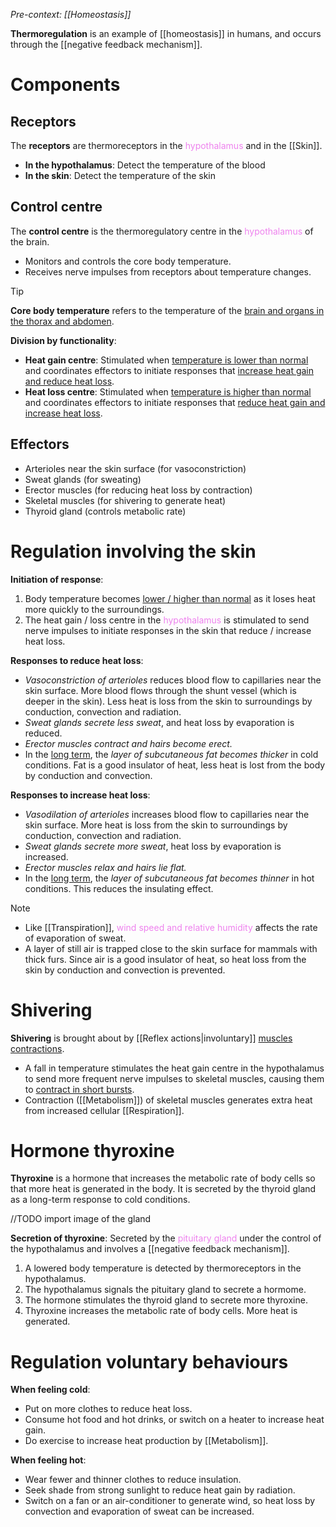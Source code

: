 *Pre-context: [[Homeostasis]]*

**Thermoregulation** is an example of [[homeostasis]] in humans, and occurs through the [[negative feedback mechanism]].

# Components
## Receptors
The **receptors** are <span class="hi-blue">thermoreceptors</span> in the <span style="color: violet">hypothalamus</span> and in the [[Skin]].
- **In the hypothalamus**: Detect the temperature of the blood
- **In the skin**: Detect the temperature of the skin

## Control centre
The **control centre** is the <span class="hi-blue">thermoregulatory centre</span> in the <span style="color: violet">hypothalamus</span> of the brain.
- Monitors and controls the core body temperature.
- Receives nerve impulses from receptors about temperature changes.

> [!tip]
> **Core body temperature** refers to the temperature of the <u>brain and organs in the thorax and abdomen</u>.

**Division by functionality**:
- **Heat gain centre**: Stimulated when <u>temperature is lower than normal</u> and coordinates effectors to initiate responses that <u>increase heat gain and reduce heat loss</u>.
- **Heat loss centre**: Stimulated when <u>temperature is higher than normal</u> and coordinates effectors to initiate responses that <u>reduce heat gain and increase heat loss</u>.

## Effectors
- <span class="hi-blue">Arterioles</span> near the skin surface (for vasoconstriction)
- <span class="hi-blue">Sweat glands</span> (for sweating)
- <span class="hi-blue">Erector muscles</span> (for reducing heat loss by contraction)
- <span class="hi-blue">Skeletal muscles</span> (for shivering to generate heat)
- <span class="hi-blue">Thyroid gland</span> (controls metabolic rate)

# Regulation involving the skin
**Initiation of response**:
1. Body temperature becomes <u>lower / higher than normal</u> as it loses heat more quickly to the surroundings.
2. The <span class="hi-blue">heat gain / loss centre</span> in the <span style="color: violet">hypothalamus</span> is stimulated to send nerve impulses to initiate responses in the skin that reduce / increase heat loss.

**Responses to reduce heat loss**:
- *Vasoconstriction of arterioles* reduces blood flow to capillaries near the skin surface. More blood flows through the shunt vessel (which is deeper in the skin). Less heat is loss from the skin to surroundings by conduction, convection and radiation.
- *Sweat glands secrete less sweat*, and heat loss by evaporation is reduced.
- *Erector muscles contract and hairs become erect.*
- In the <u>long term</u>, the *layer of subcutaneous fat becomes thicker* in cold conditions. Fat is a good insulator of heat, less heat is lost from the body by conduction and convection.

**Responses to increase heat loss**:
- *Vasodilation of arterioles* increases blood flow to capillaries near the skin surface. More heat is loss from the skin to surroundings by conduction, convection and radiation.
- *Sweat glands secrete more sweat*, heat loss by evaporation is increased.
- *Erector muscles relax and hairs lie flat.*
- In the <u>long term</u>, the *layer of subcutaneous fat becomes thinner* in hot conditions. This reduces the insulating effect.

> [!note]
> - Like [[Transpiration]], <span style="color: violet">wind speed and relative humidity</span> affects the rate of <span class="hi-blue">evaporation of sweat</span>.
> - A layer of still air is trapped close to the skin surface for mammals with thick furs. Since air is a good insulator of heat, so heat loss from the skin by conduction and convection is prevented.

# Shivering
**Shivering** is brought about by [[Reflex actions|involuntary]] <u>muscles contractions</u>.
- A fall in temperature stimulates the heat gain centre in the hypothalamus to send more frequent nerve impulses to <span class="hi-blue">skeletal muscles</span>, causing them to <u>contract in short bursts</u>.
- Contraction ([[Metabolism]]) of skeletal muscles generates extra heat from increased cellular [[Respiration]].

# Hormone thyroxine
**Thyroxine** is a hormone that <span class="hi-green">increases the metabolic rate of body cells</span> so that more heat is generated in the body. It is secreted by the <span class="hi-blue">thyroid gland</span> as a long-term response to cold conditions.

//TODO import image of the gland

**Secretion of thyroxine**: Secreted by the <span style="color: violet">pituitary gland</span> under the control of the <span class="hi-blue">hypothalamus</span> and involves a [[negative feedback mechanism]].
1. A lowered body temperature is detected by thermoreceptors in the hypothalamus.
2. The hypothalamus signals the pituitary gland to secrete a hormome.
3. The hormone stimulates the thyroid gland to secrete more thyroxine.
4. Thyroxine increases the metabolic rate of body cells. More heat is generated.

# Regulation voluntary behaviours
**When feeling cold**:
- Put on more clothes to reduce heat loss.
- Consume hot food and hot drinks, or switch on a heater to increase heat gain.
- Do exercise to increase heat production by [[Metabolism]].

**When feeling hot**:
- Wear fewer and thinner clothes to reduce insulation.
- Seek shade from strong sunlight to reduce heat gain by radiation.
- Switch on a fan or an air-conditioner to generate wind, so heat loss by convection and evaporation of sweat can be increased.
